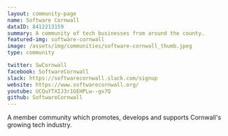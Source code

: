 ```yaml
---
layout: community-page
name: Software Cornwall
dataID: 8412213159
summary: A community of tech businesses from around the county.
featured-img: software-cornwall
image: /assets/img/communities/software-cornwall_thumb.jpeg
type: community

twitter: SwCornwall
facebook: SoftwareCornwall
slack: https://softwarecornwall.slack.com/signup
website: https://www.softwarecornwall.org/
youtube: UCQuYTXIJ3r1GEHPLw--gx7Q
github: SoftwareCornwall
---
```

A member community which promotes, develops and supports  Cornwall's
growing tech industry.
